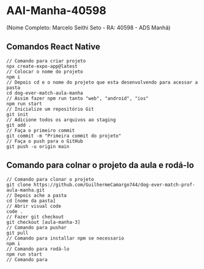 # AAI-Manha-40598
(Nome Completo: Marcelo Seithi Seto - RA: 40598 - ADS Manhã)

## Comandos React Native

```
// Comando para criar projeto
npx create-expo-app@latest
// Colocar o nome do projeto
npm i
// Depois cd e o nome do projeto que esta desenvolvendo para acessar a pasta
cd dog-ever-match-aula-manha
// Assim fazer npm run tanto "web", "android", "ios"
npm run start
// Inicialize um repositório Git
git init
// Adicione todos os arquivos ao staging
git add .
// Faça o primeiro commit
git commit -m "Primeira commit do projeto"
// Faça o push para o GitHub
git push -u origin main
```

## Comando para colnar o projeto da aula e rodá-lo

```
// Comando para clonar o projeto
git clone https://github.com/GuilhermeCamargo744/dog-ever-match-prof-aula-manha.git
// Depois ache a pasta
cd [nome da pasta]
// Abrir visual code
code .
// Fazer git checkout
git checkout [aula-manha-3]
// Comando para pushar
git pull
// Comando para installar npm se necessario
npm i
// Comando para rodá-lo
npm run start
// Comando para
```
